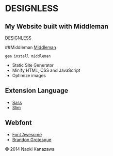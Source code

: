 # DESIGNLESS
## My Website built with Middleman
[DESIGNLESS](http://designless.net)

##Middleman
[Middleman](http://middlemanapp.com/jp/)
```
gem install middleman
```

* Static Site Generator
* Minify HTML, CSS and JavaScript
* Optimize images

## Extension Language
* [Sass](http://sass-lang.com/)
* [Slim](http://slim-lang.com/)

## Webfont
* [Font Awesome](http://fontawesome.io/)
* [Brandon Grotesque](https://www.myfonts.com/fonts/hvdfonts/brandon-grotesque/)

&copy; 2014 Naoki Kanazawa
